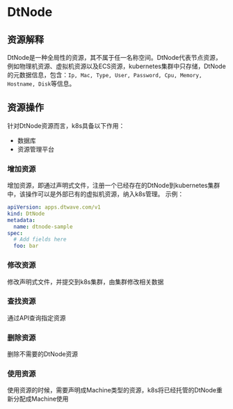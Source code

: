 # DtNode

## 资源解释

DtNode是一种全局性的资源，其不属于任一名称空间。DtNode代表节点资源，例如物理机资源、虚拟机资源以及ECS资源，kubernetes集群中只存储，DtNode的元数据信息，包含：`Ip, Mac, Type, User, Password, Cpu, Memory, Hostname, Disk`等信息。

## 资源操作

针对DtNode资源而言，k8s具备以下作用：

* 数据库
* 资源管理平台

### 增加资源

增加资源，即通过声明式文件，注册一个已经存在的DtNode到kubernetes集群中，该操作可以是外部已有的虚拟机资源，纳入k8s管理。
示例：
```yaml 
apiVersion: apps.dtwave.com/v1
kind: DtNode
metadata:
  name: dtnode-sample
spec:
  # Add fields here
  foo: bar
```

### 修改资源

修改声明式文件，并提交到k8s集群，由集群修改相关数据

### 查找资源

通过API查询指定资源

### 删除资源

删除不需要的DtNode资源

### 使用资源

使用资源的时候，需要声明成Machine类型的资源，k8s将已经托管的DtNode重新分配成Machine使用